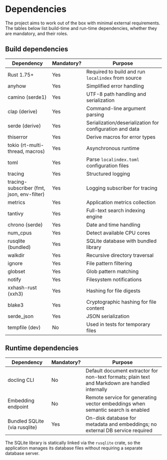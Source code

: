 # Dependencies

The project aims to work out of the box with minimal external requirements. The tables below list build-time and run-time dependencies, whether they are mandatory, and their roles.

## Build dependencies

| Dependency | Mandatory? | Purpose |
| --- | --- | --- |
| Rust 1.75+ | Yes | Required to build and run `localindex` from source |
| anyhow | Yes | Simplified error handling |
| camino (serde1) | Yes | UTF-8 path handling and serialization |
| clap (derive) | Yes | Command-line argument parsing |
| serde (derive) | Yes | Serialization/deserialization for configuration and data |
| thiserror | Yes | Derive macros for error types |
| tokio (rt-multi-thread, macros) | Yes | Asynchronous runtime |
| toml | Yes | Parse `localindex.toml` configuration files |
| tracing | Yes | Structured logging |
| tracing-subscriber (fmt, json, env-filter) | Yes | Logging subscriber for tracing |
| metrics | Yes | Application metrics collection |
| tantivy | Yes | Full-text search indexing engine |
| chrono (serde) | Yes | Date and time handling |
| num_cpus | Yes | Detect available CPU cores |
| rusqlite (bundled) | Yes | SQLite database with bundled library |
| walkdir | Yes | Recursive directory traversal |
| ignore | Yes | File pattern filtering |
| globset | Yes | Glob pattern matching |
| notify | Yes | Filesystem notifications |
| xxhash-rust (xxh3) | Yes | Hashing for file digests |
| blake3 | Yes | Cryptographic hashing for file content |
| serde_json | Yes | JSON serialization |
| tempfile (dev) | No | Used in tests for temporary files |

## Runtime dependencies

| Dependency | Mandatory? | Purpose |
| --- | --- | --- |
| docling CLI | No | Default document extractor for non-text formats; plain text and Markdown are handled internally |
| Embedding endpoint | No | Remote service for generating vector embeddings when semantic search is enabled |
| Bundled SQLite (via rusqlite) | Yes | On-disk database for metadata and embeddings; no external DB service required |

The SQLite library is statically linked via the `rusqlite` crate, so the application manages its database files without requiring a separate database server.

